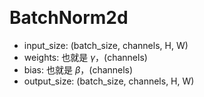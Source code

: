 &emsp;
# BatchNorm2d



- input_size: (batch_size, channels, H, W)
- weights: 也就是 $\gamma$，(channels)
- bias: 也就是 $\beta$，(channels)
- output_size: (batch_size, channels, H, W)



